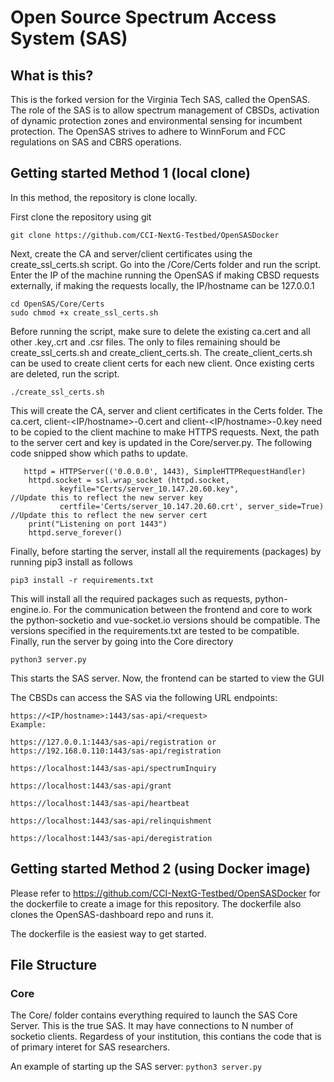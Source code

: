# Open Source Spectrum Access System (SAS)
## What is this?
This is the forked version for the Virginia Tech SAS, called the OpenSAS. The role of the SAS is to allow
spectrum management of CBSDs, activation of dynamic protection zones and environmental sensing for incumbent protection. The OpenSAS strives
to adhere to WinnForum and FCC regulations on SAS and CBRS operations.

## Getting started Method 1 (local clone)
In this method, the repository is clone locally.

First clone the repository using git
```
git clone https://github.com/CCI-NextG-Testbed/OpenSASDocker
```

Next, create the CA and server/client certificates using the create_ssl_certs.sh script. Go into the /Core/Certs folder and run the script. Enter the IP of the machine running the OpenSAS if making CBSD requests externally, if making the requests locally, the IP/hostname can be 127.0.0.1
```
cd OpenSAS/Core/Certs
sudo chmod +x create_ssl_certs.sh
```
Before running the script, make sure to delete the existing ca.cert and all other .key,.crt and .csr files. The only to files remaining should be create_ssl_certs.sh and create_client_certs.sh. The create_client_certs.sh can be used to create client certs for each new client. Once existing certs are deleted, run the script.
```
./create_ssl_certs.sh
```
This will create the CA, server and client certificates in the Certs folder. The ca.cert, client-<IP/hostname>-0.cert and client-<IP/hostname>-0.key need to be copied to the client machine to make HTTPS requests.
Next, the path to the server cert and key is updated in the Core/server.py. The following code snipped show which paths to update.
```
   httpd = HTTPServer(('0.0.0.0', 1443), SimpleHTTPRequestHandler)
    httpd.socket = ssl.wrap_socket (httpd.socket, 
           keyfile="Certs/server_10.147.20.60.key",                       //Update this to reflect the new server key
           certfile='Certs/server_10.147.20.60.crt', server_side=True)    //Update this to reflect the new server cert
    print("Listening on port 1443")
    httpd.serve_forever()    
```
Finally, before starting the server, install all the requirements (packages) by running pip3 install as follows
```
pip3 install -r requirements.txt
```
This will install all the required packages such as requests, python-engine.io. For the communication between the frontend and core to work the python-socketio and vue-socket.io versions should be compatible. The versions specified in the requirements.txt are tested to be compatible.
Finally, run the server by going into the Core directory
```
python3 server.py
```
This starts the SAS server. Now, the frontend can be started to view the GUI

The CBSDs can access the SAS via the following URL endpoints:
```
https://<IP/hostname>:1443/sas-api/<request>
Example: 

https://127.0.0.1:1443/sas-api/registration or https://192.168.0.110:1443/sas-api/registration

https://localhost:1443/sas-api/spectrumInquiry

https://localhost:1443/sas-api/grant

https://localhost:1443/sas-api/heartbeat

https://localhost:1443/sas-api/relinquishment

https://localhost:1443/sas-api/deregistration
```

## Getting started Method 2 (using Docker image)
Please refer to https://github.com/CCI-NextG-Testbed/OpenSASDocker for the dockerfile to create a image for this repository. The dockerfile also clones the 
OpenSAS-dashboard repo and runs it.

The dockerfile is the easiest way to get started.

## File Structure
### Core
The Core/ folder contains everything required to launch the SAS Core
Server. This is the true SAS. It may have connections to N number of socketio
clients. Regardess of your institution, this contians the code that is of
primary interet for SAS researchers.

An example of starting up the SAS server:
```python3 server.py```





